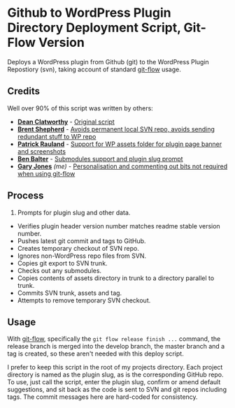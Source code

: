 # Github to WordPress Plugin Directory Deployment Script, Git-Flow Version

Deploys a WordPress plugin from Github (git) to the WordPress Plugin Repostiory (svn), taking account of standard [git-flow](https://github.com/nvie/gitflow) usage.

## Credits
Well over 90% of this script was written by others:

 - **[Dean Clatworthy](https://twitter.com/deanclatworthy)** - [Original script](https://github.com/deanc/wordpress-plugin-git-svn)
 - **[Brent Shepherd](https://twitter.com/thenbrent)** - [Avoids permanent local SVN repo, avoids sending redundant stuff to WP repo](http://thereforei.am/2011/04/21/git-to-svn-automated-wordpress-plugin-deployment/)
 - **[Patrick Rauland](https://twitter.com/BFTrick)** - [Support for WP assets folder for plugin page banner and screenshots](https://github.com/BFTrick/jotform-integration/blob/master/deploy.sh)
 - **[Ben Balter](https://twitter.com/benbalter)** - [Submodules support and plugin slug prompt](https://github.com/benbalter/Github-to-WordPress-Plugin-Directory-Deployment-Script/)
 - **[Gary Jones](https://twitter.com/GaryJ)** *(me)* - [Personalisation and commenting out bits not required when using git-flow](https://github.com/GaryJones/wordpress-plugin-git-flow-svn-deploy) 
 
## Process
 1. Prompts for plugin slug and other data.
 - Verifies plugin header version number matches readme stable version number.
 - Pushes latest git commit and tags to GitHub.
 - Creates temporary checkout of SVN repo.
 - Ignores non-WordPress repo files from SVN.
 - Copies git export to SVN trunk.
 - Checks out any submodules.
 - Copies contents of assets directory in trunk to a directory parallel to trunk.
 - Commits SVN trunk, assets and tag.
 - Attempts to remove temporary SVN checkout.
 
## Usage
 With [git-flow](https://github.com/nvie/gitflow), specifically the `git flow release finish ...` command, the release branch is merged into the develop branch, the master branch and a tag is created, so these aren't needed with this deploy script.
 
 I prefer to keep this script in the root of my projects directory. Each project directory is named as the plugin slug, as is the corresponding GitHub repo. To use, just call the script, enter the plugin slug, confirm or amend default suggestions, and sit back as the code is sent to SVN and git repos including tags. The commit messages here are hard-coded for consistency.
 
 
 
